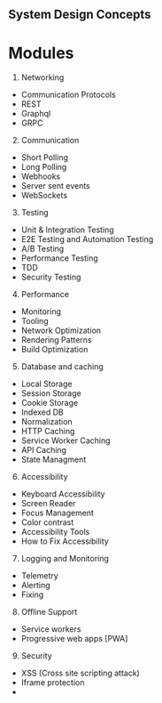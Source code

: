 ## System Design Concepts

# Modules
1. Networking
  - Communication Protocols
  - REST 
  - Graphql
  - GRPC

2. Communication
  - Short Polling
  - Long Polling
  - Webhooks
  - Server sent events
  - WebSockets

3. Testing
  - Unit & Integration Testing
  - E2E Testing and Automation Testing
  - A/B Testing
  - Performance Testing
  - TDD 
  - Security Testing

4. Performance
  - Monitoring
  - Tooling
  - Network Optimization
  - Rendering Patterns
  - Build Optimization

5. Database and caching
  - Local Storage
  - Session Storage
  - Cookie Storage
  - Indexed DB
  - Normalization
  - HTTP Caching
  - Service Worker Caching
  - API Caching
  - State Managment

6. Accessibility
  - Keyboard Accessibility
  - Screen Reader
  - Focus Management
  - Color contrast
  - Accessibility Tools
  - How to Fix Accessibility

7. Logging and Monitoring
  - Telemetry
  - Alerting
  - Fixing

8. Offline Support
  - Service workers
  - Progressive web apps [PWA]

9. Security
  - XSS (Cross site scripting attack)
  - Iframe protection
  -
  
